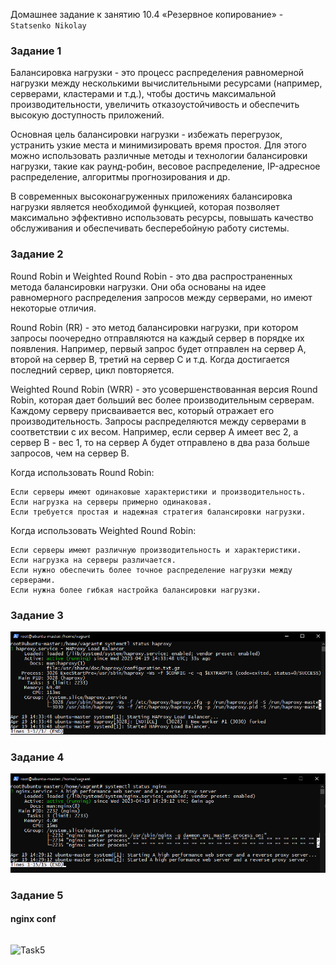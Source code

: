 Домашнее задание к занятию 10.4 «Резервное копирование» - `Statsenko Nikolay`

### Задание 1

Балансировка нагрузки - это процесс распределения равномерной нагрузки между несколькими вычислительными ресурсами (например, серверами, кластерами и т.д.),
чтобы достичь максимальной производительности, увеличить отказоустойчивость и обеспечить высокую доступность приложений.

Основная цель балансировки нагрузки - избежать перегрузок, устранить узкие места и минимизировать время простоя. 
Для этого можно использовать различные методы и технологии балансировки нагрузки, такие как раунд-робин, весовое распределение, IP-адресное распределение, алгоритмы прогнозирования и др.

В современных высоконагруженных приложениях балансировка нагрузки является необходимой функцией, которая позволяет максимально эффективно использовать ресурсы,
повышать качество обслуживания и обеспечивать бесперебойную работу системы.

### Задание 2

Round Robin и Weighted Round Robin - это два распространенных метода балансировки нагрузки. 
Они оба основаны на идее равномерного распределения запросов между серверами, но имеют некоторые отличия.

Round Robin (RR) - это метод балансировки нагрузки, при котором запросы поочередно отправляются на каждый сервер в порядке их появления. 
Например, первый запрос будет отправлен на сервер A, второй на сервер B, третий на сервер C и т.д. Когда достигается последний сервер, цикл повторяется.

Weighted Round Robin (WRR) - это усовершенствованная версия Round Robin, которая дает больший вес более производительным серверам. 
Каждому серверу присваивается вес, который отражает его производительность. Запросы распределяются между серверами в соответствии с их весом. 
Например, если сервер A имеет вес 2, а сервер B - вес 1, то на сервер A будет отправлено в два раза больше запросов, чем на сервер B.

Когда использовать Round Robin:

    Если серверы имеют одинаковые характеристики и производительность.
    Если нагрузка на серверы примерно одинаковая.
    Если требуется простая и надежная стратегия балансировки нагрузки.

Когда использовать Weighted Round Robin:

    Если серверы имеют различную производительность и характеристики.
    Если нагрузка на серверы различается.
    Если нужно обеспечить более точное распределение нагрузки между серверами.
    Если нужна более гибкая настройка балансировки нагрузки.

### Задание 3
![Task3](https://raw.githubusercontent.com/Pookson/sys-pattern-homework/main/img/10.5/haproxy_task3.png)

### Задание 4
![Task4](https://raw.githubusercontent.com/Pookson/sys-pattern-homework/main/img/10.5/haproxy_task4.png)

### Задание 5

#### nginx conf
```

```
![Task5]()

